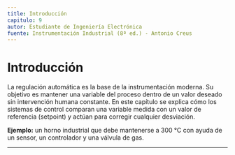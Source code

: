 ```yaml
---
title: Introducción
capitulo: 9
autor: Estudiante de Ingeniería Electrónica
fuente: Instrumentación Industrial (8ª ed.) - Antonio Creus
---
```


# Introducción

La regulación automática es la base de la instrumentación moderna. Su objetivo es mantener una variable del proceso dentro de un valor deseado sin intervención humana constante. 
En este capítulo se explica cómo los sistemas de control comparan una variable medida con un valor de referencia (setpoint) y actúan para corregir cualquier desviación.

**Ejemplo:** un horno industrial que debe mantenerse a 300 °C con ayuda de un sensor, un controlador y una válvula de gas.

---
